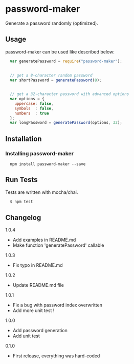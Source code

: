 password-maker
==============

Generate a password randomly (optimized).

## Usage
password-maker can be used like described below:

``` js
  var generatePassword = require("password-maker");
  
  
  // get a 8-character random password
  var shortPassword = generatePassword(8);


  // get a 32-character password with advanced options
  var options = {
    uppercase: false,
    symbols  : false,
    numbers  : true
  };
  var longPassword = generatePassword(options, 32);
```

## Installation

### Installing password-maker
```
  npm install password-maker --save
```

## Run Tests
Tests are written with mocha/chai.

``` bash
  $ npm test
```

## Changelog
1.0.4

- Add examples in README.md
- Make function 'generatePassword' callable

1.0.3

- Fix typo in README.md

1.0.2

- Update README.md file

1.0.1

- Fix a bug with password index overwritten
- Add more unit test !

1.0.0

- Add password generation
- Add unit test

0.1.0

- First release, everything was hard-coded
